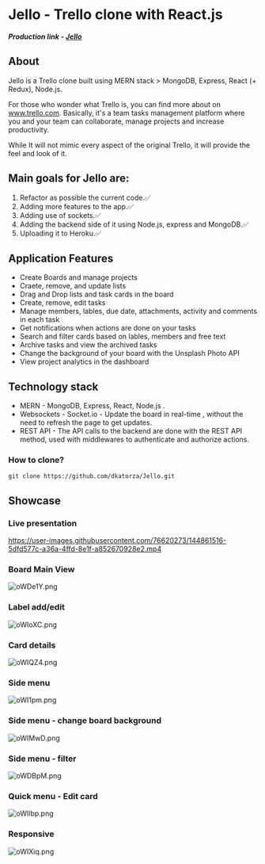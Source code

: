 # Jello  - Trello clone with React.js

***Production link - <a href="https://jellotrello.herokuapp.com" target="_blank">Jello</a>***

## About
Jello is a Trello clone built using MERN stack > MongoDB, Express, React (+ Redux), Node.js.

For those who wonder what Trello is, you can find more about on www.trello.com.
Basically, it's a team tasks management platform where you and your team can collaborate, manage projects and increase productivity.

While It will not mimic every aspect of the original Trello, it will provide the feel and look of it. 

## Main goals for Jello are: 
1. Refactor as possible the current code.✅
2. Adding more features to the app.✅
3. Adding use of sockets.✅
4. Adding the backend side of it using Node.js, express and MongoDB.✅
5. Uploading it to Heroku.✅


<h2>Application Features</h2>

- Create Boards and manage projects
- Craete, remove, and update lists
- Drag and Drop lists and task cards in the board 
- Create, remove, edit tasks  
- Manage members, lables, due date, attachments, activity and comments in each task  
- Get notifications when actions are done on your tasks
- Search and filter cards based on lables, members and free text
- Archive tasks and view the archived tasks 
- Change the background of your board with the Unsplash Photo API
- View project analytics in the dashboard 
 
  
<h2> Technology stack </h2>

- MERN - MongoDB, Express, React, Node.js .  
 - Websockets - Socket.io -  Update the board in real-time , without the need to refresh the page to get updates. 
 - REST API  - The API calls to the backend are done with the REST API method, used with  middlewares to authenticate and authorize actions.

 <h3> How to clone? </h3>

 ```
 git clone https://github.com/dkatorza/Jello.git
 ```

<h2>Showcase</h2>

<h3>Live presentation</h3>

https://user-images.githubusercontent.com/76620273/144861516-5dfd577c-a36a-4ffd-8e1f-a852670928e2.mp4


<h3>Board Main View</h3>
<img src="https://i.im.ge/2021/12/06/oWDe1Y.png" alt="oWDe1Y.png"/>

<h3>Label add/edit</h3>
<img src="https://i.im.ge/2021/12/06/oWIoXC.png" alt="oWIoXC.png"/>

<h3>Card details</h3>
<img src="https://i.im.ge/2021/12/06/oWIQZ4.png" alt="oWIQZ4.png"/>

<h3>Side menu</h3>
<img src="https://i.im.ge/2021/12/06/oWI1pm.png" alt="oWI1pm.png"/>

<h3>Side menu - change board background</h3>
<img src="https://i.im.ge/2021/12/06/oWIMwD.png" alt="oWIMwD.png"/>

<h3>Side menu - filter</h3>
<img src="https://i.im.ge/2021/12/06/oWDBpM.png" alt="oWDBpM.png"/>

<h3>Quick menu - Edit card</h3>
<img src="https://i.im.ge/2021/12/06/oWIlbp.png" alt="oWIlbp.png"/>

<h3>Responsive</h3>
<img src="https://i.im.ge/2021/12/06/oWIXiq.png" alt="oWIXiq.png"/>








